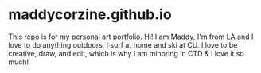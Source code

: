 # maddycorzine.github.io



This repo is for my personal art portfolio. 
Hi! I am Maddy, I'm from LA and I love to do anything outdoors, I surf at home and ski at CU. I love to be creative, draw, and edit, which is why I am minoring in CTD & I love it so much! 